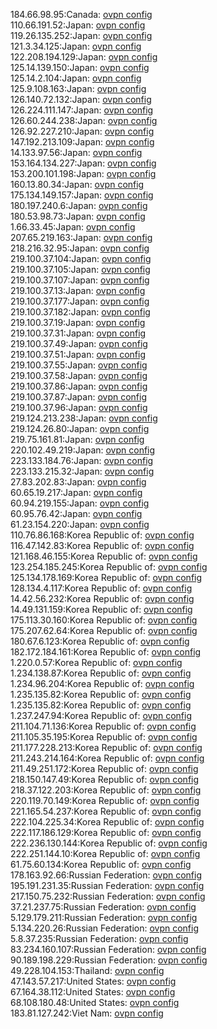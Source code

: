 184.66.98.95:Canada: [ovpn config](vpn/184_66_98_95.ovpn)  
110.66.191.52:Japan: [ovpn config](vpn/110_66_191_52.ovpn)  
119.26.135.252:Japan: [ovpn config](vpn/119_26_135_252.ovpn)  
121.3.34.125:Japan: [ovpn config](vpn/121_3_34_125.ovpn)  
122.208.194.129:Japan: [ovpn config](vpn/122_208_194_129.ovpn)  
125.14.139.150:Japan: [ovpn config](vpn/125_14_139_150.ovpn)  
125.14.2.104:Japan: [ovpn config](vpn/125_14_2_104.ovpn)  
125.9.108.163:Japan: [ovpn config](vpn/125_9_108_163.ovpn)  
126.140.72.132:Japan: [ovpn config](vpn/126_140_72_132.ovpn)  
126.224.111.147:Japan: [ovpn config](vpn/126_224_111_147.ovpn)  
126.60.244.238:Japan: [ovpn config](vpn/126_60_244_238.ovpn)  
126.92.227.210:Japan: [ovpn config](vpn/126_92_227_210.ovpn)  
147.192.213.109:Japan: [ovpn config](vpn/147_192_213_109.ovpn)  
14.133.97.56:Japan: [ovpn config](vpn/14_133_97_56.ovpn)  
153.164.134.227:Japan: [ovpn config](vpn/153_164_134_227.ovpn)  
153.200.101.198:Japan: [ovpn config](vpn/153_200_101_198.ovpn)  
160.13.80.34:Japan: [ovpn config](vpn/160_13_80_34.ovpn)  
175.134.149.157:Japan: [ovpn config](vpn/175_134_149_157.ovpn)  
180.197.240.6:Japan: [ovpn config](vpn/180_197_240_6.ovpn)  
180.53.98.73:Japan: [ovpn config](vpn/180_53_98_73.ovpn)  
1.66.33.45:Japan: [ovpn config](vpn/1_66_33_45.ovpn)  
207.65.219.163:Japan: [ovpn config](vpn/207_65_219_163.ovpn)  
218.216.32.95:Japan: [ovpn config](vpn/218_216_32_95.ovpn)  
219.100.37.104:Japan: [ovpn config](vpn/219_100_37_104.ovpn)  
219.100.37.105:Japan: [ovpn config](vpn/219_100_37_105.ovpn)  
219.100.37.107:Japan: [ovpn config](vpn/219_100_37_107.ovpn)  
219.100.37.13:Japan: [ovpn config](vpn/219_100_37_13.ovpn)  
219.100.37.177:Japan: [ovpn config](vpn/219_100_37_177.ovpn)  
219.100.37.182:Japan: [ovpn config](vpn/219_100_37_182.ovpn)  
219.100.37.19:Japan: [ovpn config](vpn/219_100_37_19.ovpn)  
219.100.37.31:Japan: [ovpn config](vpn/219_100_37_31.ovpn)  
219.100.37.49:Japan: [ovpn config](vpn/219_100_37_49.ovpn)  
219.100.37.51:Japan: [ovpn config](vpn/219_100_37_51.ovpn)  
219.100.37.55:Japan: [ovpn config](vpn/219_100_37_55.ovpn)  
219.100.37.58:Japan: [ovpn config](vpn/219_100_37_58.ovpn)  
219.100.37.86:Japan: [ovpn config](vpn/219_100_37_86.ovpn)  
219.100.37.87:Japan: [ovpn config](vpn/219_100_37_87.ovpn)  
219.100.37.96:Japan: [ovpn config](vpn/219_100_37_96.ovpn)  
219.124.213.238:Japan: [ovpn config](vpn/219_124_213_238.ovpn)  
219.124.26.80:Japan: [ovpn config](vpn/219_124_26_80.ovpn)  
219.75.161.81:Japan: [ovpn config](vpn/219_75_161_81.ovpn)  
220.102.49.219:Japan: [ovpn config](vpn/220_102_49_219.ovpn)  
223.133.184.76:Japan: [ovpn config](vpn/223_133_184_76.ovpn)  
223.133.215.32:Japan: [ovpn config](vpn/223_133_215_32.ovpn)  
27.83.202.83:Japan: [ovpn config](vpn/27_83_202_83.ovpn)  
60.65.19.217:Japan: [ovpn config](vpn/60_65_19_217.ovpn)  
60.94.219.155:Japan: [ovpn config](vpn/60_94_219_155.ovpn)  
60.95.76.42:Japan: [ovpn config](vpn/60_95_76_42.ovpn)  
61.23.154.220:Japan: [ovpn config](vpn/61_23_154_220.ovpn)  
110.76.86.168:Korea Republic of: [ovpn config](vpn/110_76_86_168.ovpn)  
116.47.142.83:Korea Republic of: [ovpn config](vpn/116_47_142_83.ovpn)  
121.168.46.155:Korea Republic of: [ovpn config](vpn/121_168_46_155.ovpn)  
123.254.185.245:Korea Republic of: [ovpn config](vpn/123_254_185_245.ovpn)  
125.134.178.169:Korea Republic of: [ovpn config](vpn/125_134_178_169.ovpn)  
128.134.4.117:Korea Republic of: [ovpn config](vpn/128_134_4_117.ovpn)  
14.42.56.232:Korea Republic of: [ovpn config](vpn/14_42_56_232.ovpn)  
14.49.131.159:Korea Republic of: [ovpn config](vpn/14_49_131_159.ovpn)  
175.113.30.160:Korea Republic of: [ovpn config](vpn/175_113_30_160.ovpn)  
175.207.62.64:Korea Republic of: [ovpn config](vpn/175_207_62_64.ovpn)  
180.67.6.123:Korea Republic of: [ovpn config](vpn/180_67_6_123.ovpn)  
182.172.184.161:Korea Republic of: [ovpn config](vpn/182_172_184_161.ovpn)  
1.220.0.57:Korea Republic of: [ovpn config](vpn/1_220_0_57.ovpn)  
1.234.138.87:Korea Republic of: [ovpn config](vpn/1_234_138_87.ovpn)  
1.234.96.204:Korea Republic of: [ovpn config](vpn/1_234_96_204.ovpn)  
1.235.135.82:Korea Republic of: [ovpn config](vpn/1_235_135_82.ovpn)  
1.235.135.82:Korea Republic of: [ovpn config](vpn/1_235_135_82.ovpn)  
1.237.247.94:Korea Republic of: [ovpn config](vpn/1_237_247_94.ovpn)  
211.104.71.136:Korea Republic of: [ovpn config](vpn/211_104_71_136.ovpn)  
211.105.35.195:Korea Republic of: [ovpn config](vpn/211_105_35_195.ovpn)  
211.177.228.213:Korea Republic of: [ovpn config](vpn/211_177_228_213.ovpn)  
211.243.214.164:Korea Republic of: [ovpn config](vpn/211_243_214_164.ovpn)  
211.49.251.172:Korea Republic of: [ovpn config](vpn/211_49_251_172.ovpn)  
218.150.147.49:Korea Republic of: [ovpn config](vpn/218_150_147_49.ovpn)  
218.37.122.203:Korea Republic of: [ovpn config](vpn/218_37_122_203.ovpn)  
220.119.70.149:Korea Republic of: [ovpn config](vpn/220_119_70_149.ovpn)  
221.165.54.237:Korea Republic of: [ovpn config](vpn/221_165_54_237.ovpn)  
222.104.225.34:Korea Republic of: [ovpn config](vpn/222_104_225_34.ovpn)  
222.117.186.129:Korea Republic of: [ovpn config](vpn/222_117_186_129.ovpn)  
222.236.130.144:Korea Republic of: [ovpn config](vpn/222_236_130_144.ovpn)  
222.251.144.10:Korea Republic of: [ovpn config](vpn/222_251_144_10.ovpn)  
61.75.60.134:Korea Republic of: [ovpn config](vpn/61_75_60_134.ovpn)  
178.163.92.66:Russian Federation: [ovpn config](vpn/178_163_92_66.ovpn)  
195.191.231.35:Russian Federation: [ovpn config](vpn/195_191_231_35.ovpn)  
217.150.75.232:Russian Federation: [ovpn config](vpn/217_150_75_232.ovpn)  
37.21.237.75:Russian Federation: [ovpn config](vpn/37_21_237_75.ovpn)  
5.129.179.211:Russian Federation: [ovpn config](vpn/5_129_179_211.ovpn)  
5.134.220.26:Russian Federation: [ovpn config](vpn/5_134_220_26.ovpn)  
5.8.37.235:Russian Federation: [ovpn config](vpn/5_8_37_235.ovpn)  
83.234.160.107:Russian Federation: [ovpn config](vpn/83_234_160_107.ovpn)  
90.189.198.229:Russian Federation: [ovpn config](vpn/90_189_198_229.ovpn)  
49.228.104.153:Thailand: [ovpn config](vpn/49_228_104_153.ovpn)  
47.143.57.217:United States: [ovpn config](vpn/47_143_57_217.ovpn)  
67.164.38.112:United States: [ovpn config](vpn/67_164_38_112.ovpn)  
68.108.180.48:United States: [ovpn config](vpn/68_108_180_48.ovpn)  
183.81.127.242:Viet Nam: [ovpn config](vpn/183_81_127_242.ovpn)  
